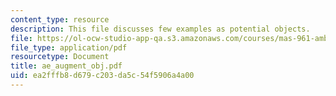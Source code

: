 ```yaml
---
content_type: resource
description: This file discusses few examples as potential objects.
file: https://ol-ocw-studio-app-qa.s3.amazonaws.com/courses/mas-961-ambient-intelligence-spring-2005/ea2fffb8d679c203da5c54f5906a4a00_ae_augment_obj.pdf
file_type: application/pdf
resourcetype: Document
title: ae_augment_obj.pdf
uid: ea2fffb8-d679-c203-da5c-54f5906a4a00
---
```

